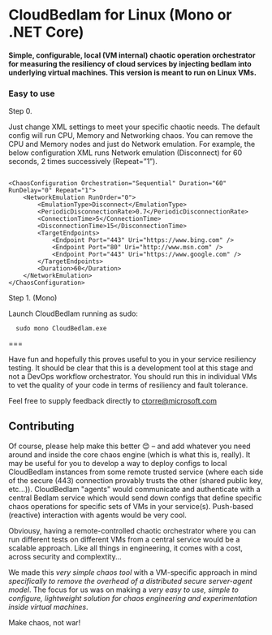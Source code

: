 # CloudBedlam for Linux (Mono or .NET Core)

#### Simple, configurable, local (VM internal) chaotic operation orchestrator for measuring the resiliency of cloud services by injecting bedlam into underlying virtual machines. This version is meant to run on Linux VMs.


### Easy to use 

Step 0.

Just change XML settings to meet your specific chaotic needs. The default config will run CPU, Memory and Networking chaos. You can remove the CPU and Memory nodes and just do Network emulation. For example, the below configuration XML runs Network emulation (Disconnect) for 60 seconds, 2 times successively (Repeat=”1”).
<pre><code>
&lt;ChaosConfiguration Orchestration="Sequential" Duration="60" RunDelay="0" Repeat="1"&gt;
	&lt;NetworkEmulation RunOrder="0"&gt;
		&lt;EmulationType&gt;Disconnect&lt;/EmulationType&gt;
		&lt;PeriodicDisconnectionRate&gt;0.7&lt;/PeriodicDisconnectionRate&gt;
		&lt;ConnectionTime&gt;5&lt;/ConnectionTime&gt;
		&lt;DisconnectionTime&gt;15&lt;/DisconnectionTime&gt;
		&lt;TargetEndpoints&gt;
			&lt;Endpoint Port="443" Uri="https://www.bing.com" /&gt;
			&lt;Endpoint Port="80" Uri="http://www.msn.com" /&gt;
			&lt;Endpoint Port="443" Uri="https://www.google.com" /&gt;
		&lt;/TargetEndpoints&gt;
		&lt;Duration&gt;60&lt;/Duration&gt;
	&lt;/NetworkEmulation&gt;
&lt;/ChaosConfiguration&gt;
</code></pre>

Step 1. (Mono)

Launch CloudBedlam running as sudo:

      sudo mono CloudBedlam.exe


===


Have fun and hopefully this proves useful to you in your service resiliency testing. It should be clear that this is a development tool at this stage and not a DevOps workflow orchestrator. You should run this in individual VMs to vet the quality of your code in terms of resiliency and fault tolerance. 

Feel free to supply feedback directly to ctorre@microsoft.com 

## Contributing

Of course, please help make this better 😊 – and add whatever you need around and inside the core chaos engine (which is what this is, really). It may be useful for you to develop a way to deploy configs to local CloudBedlam instances from some remote trusted service (where each side of the secure (443) connection provably trusts the other (shared public key, etc...)). CloudBedlam "agents" would communicate and authenticate with a central Bedlam service which would send down configs that define specific chaos operations for specific sets of VMs in your service(s). Push-based (reactive) interaction with agents would be very cool. 

Obviousy, having a remote-controlled chaotic orchestrator where you can run different tests on different VMs from a central service would be a scalable approach. Like all things in engineering, it comes with a cost, across security and complextity... 

We made this *very simple chaos tool* with a VM-specific approach in mind *specifically to remove the overhead of a distributed secure server-agent model*. The focus for us was on making a *very easy to use, simple to configure, lightweight solution for chaos engineering and experimentation inside virtual machines*.


Make chaos, not war!

